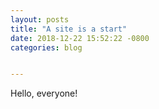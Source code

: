 ```yaml
---
layout: posts
title: "A site is a start"
date: 2018-12-22 15:52:22 -0800
categories: blog


---
```


Hello, everyone!

